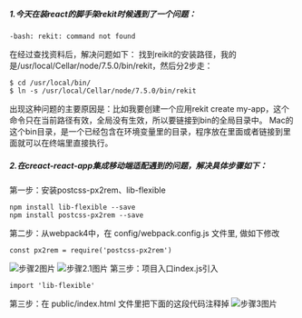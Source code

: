 ##### **1.今天在装react的脚手架rekit时候遇到了一个问题：**

```
-bash: rekit: command not found
```
在经过查找资料后，解决问题如下：
找到reikit的安装路径，我的是/usr/local/Cellar/node/7.5.0/bin/rekit，然后分2步走：
```
$ cd /usr/local/bin/
$ ln -s /usr/local/Cellar/node/7.5.0/bin/rekit
```
出现这种问题的主要原因是：比如我要创建一个应用rekit create my-app，这个命令只在当前路径有效，全局没有生效，所以要链接到bin的全局目录中。
Mac的这个bin目录，是一个已经包含在环境变量里的目录，程序放在里面或者链接到里面就可以在终端里直接执行。


##### **2.在creact-react-app集成移动端适配遇到的问题，解决具体步骤如下：**
第一步：安装postcss-px2rem、lib-flexible
```
npm install lib-flexible --save
npm install postcss-px2rem --save
```
第二步：从webpack4中，在 config/webpack.config.js 文件里, 做如下修改
```
const px2rem = require('postcss-px2rem')
```
![步骤2图片](http://ico2.net/img/1.png)
![步骤2.1图片](http://ico2.net/img/2.1.png)
第三步：项目入口index.js引入
```
import 'lib-flexible'
```
第三步：在 public/index.html 文件里把下面的这段代码注释掉
![步骤3图片](http://ico2.net/img/2.png)

